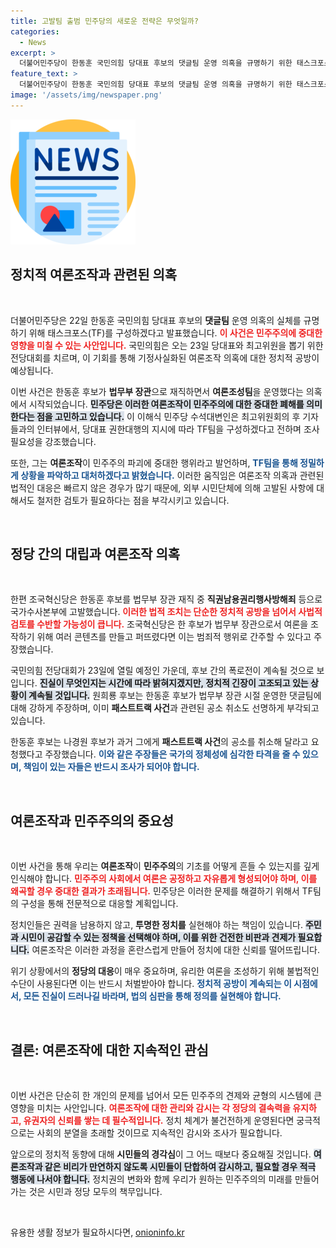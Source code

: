 ```yaml
---
title: 고발팀 출범 민주당의 새로운 전략은 무엇일까?
categories:
  - News
excerpt: >
  더불어민주당이 한동훈 국민의힘 당대표 후보의 댓글팀 운영 의혹을 규명하기 위한 태스크포스를 구성하며 긴장감이 고조되고 있다. 오는 23일 전당대회에서는 후보 간 폭로전이 불붙어 민주주의 위협 논란이 커질 전망이다. 클릭해서 자세히 알아보세요!
feature_text: >
  더불어민주당이 한동훈 국민의힘 당대표 후보의 댓글팀 운영 의혹을 규명하기 위한 태스크포스를 구성하며 긴장감이 고조되고 있다. 오는 23일 전당대회에서는 후보 간 폭로전이 불붙어 민주주의 위협 논란이 커질 전망이다. 클릭해서 자세히 알아보세요!
image: '/assets/img/newspaper.png'
---
```


<p><img src="/assets/img/newspaper.png" alt="kimp 속보" /></p>

<h2 data-ke-size="size26">정치적 여론조작과 관련된 의혹</h2>

<p data-ke-size="size16">&nbsp;</p>

<p>더불어민주당은 22일 한동훈 국민의힘 당대표 후보의 <strong>댓글팀</strong> 운영 의혹의 실체를 규명하기 위해 태스크포스(TF)를 구성하겠다고 발표했습니다. <b><span style="color: #ee2323;">이 사건은 민주주의에 중대한 영향을 미칠 수 있는 사안입니다.</span></b> 국민의힘은 오는 23일 당대표와 최고위원을 뽑기 위한 전당대회를 치르며, 이 기회를 통해 기정사실화된 여론조작 의혹에 대한 정치적 공방이 예상됩니다.</p>

<p>이번 사건은 한동훈 후보가 <strong>법무부 장관</strong>으로 재직하면서 <strong>여론조성팀</strong>을 운영했다는 의혹에서 시작되었습니다. <b><span style="background-color: #21538527;">민주당은 이러한 여론조작이 민주주의에 대한 중대한 폐해를 의미한다는 점을 고민하고 있습니다.</span></b> 이 이해식 민주당 수석대변인은 최고위원회의 후 기자들과의 인터뷰에서, 당대표 권한대행의 지시에 따라 TF팀을 구성하겠다고 전하며 조사 필요성을 강조했습니다.</p>

<p>또한, 그는 <strong>여론조작</strong>이 민주주의 파괴에 중대한 행위라고 발언하며, <b><span style="color: #1a5490;">TF팀을 통해 정밀하게 상황을 파악하고 대처하겠다고 밝혔습니다.</span></b> 이러한 움직임은 여론조작 의혹과 관련된 법적인 대응은 빠르지 않은 경우가 많기 때문에, 외부 시민단체에 의해 고발된 사항에 대해서도 철저한 검토가 필요하다는 점을 부각시키고 있습니다.</p>

<p data-ke-size="size16">&nbsp;</p>

<h2 data-ke-size="size26">정당 간의 대립과 여론조작 의혹</h2>

<p data-ke-size="size16">&nbsp;</p>

<p>한편 조국혁신당은 한동훈 후보를 법무부 장관 재직 중 <strong>직권남용권리행사방해죄</strong> 등으로 국가수사본부에 고발했습니다. <b><span style="color: #ee2323;">이러한 법적 조치는 단순한 정치적 공방을 넘어서 사법적 검토를 수반할 가능성이 큽니다.</span></b> 조국혁신당은 한 후보가 법무부 장관으로서 여론을 조작하기 위해 여러 콘텐츠를 만들고 퍼뜨렸다면 이는 범죄적 행위로 간주할 수 있다고 주장했습니다.</p>

<p>국민의힘 전당대회가 23일에 열릴 예정인 가운데, 후보 간의 폭로전이 계속될 것으로 보입니다. <b><span style="background-color: #21538527;">진실이 무엇인지는 시간에 따라 밝혀지겠지만, 정치적 긴장이 고조되고 있는 상황이 계속될 것입니다.</span></b> 원희룡 후보는 한동훈 후보가 법무부 장관 시절 운영한 댓글팀에 대해 강하게 주장하며, 이미 <strong>패스트트랙 사건</strong>과 관련된 공소 취소도 선명하게 부각되고 있습니다.</p>

<p>한동훈 후보는 나경원 후보가 과거 그에게 <strong>패스트트랙 사건</strong>의 공소를 취소해 달라고 요청했다고 주장했습니다. <b><span style="color: #1a5490;">이와 같은 주장들은 국가의 정체성에 심각한 타격을 줄 수 있으며, 책임이 있는 자들은 반드시 조사가 되어야 합니다.</span></b></p>

<p data-ke-size="size16">&nbsp;</p>

<h2 data-ke-size="size26">여론조작과 민주주의의 중요성</h2>

<p data-ke-size="size16">&nbsp;</p>

<p>이번 사건을 통해 우리는 <strong>여론조작</strong>이 <strong>민주주의</strong>의 기초를 어떻게 흔들 수 있는지를 깊게 인식해야 합니다. <b><span style="color: #ee2323;">민주주의 사회에서 여론은 공정하고 자유롭게 형성되어야 하며, 이를 왜곡할 경우 중대한 결과가 초래됩니다.</span></b> 민주당은 이러한 문제를 해결하기 위해서 TF팀의 구성을 통해 전문적으로 대응할 계획입니다.</p>

<p>정치인들은 권력을 남용하지 않고, <strong>투명한 정치를</strong> 실현해야 하는 책임이 있습니다. <b><span style="background-color: #21538527;">주민과 시민이 공감할 수 있는 정책을 선택해야 하며, 이를 위한 건전한 비판과 견제가 필요합니다.</span></b> 여론조작은 이러한 과정을 혼란스럽게 만들어 정치에 대한 신뢰를 떨어뜨립니다.</p>

<p>위기 상황에서의 <strong>정당의 대응</strong>이 매우 중요하며, 유리한 여론을 조성하기 위해 불법적인 수단이 사용된다면 이는 반드시 처벌받아야 합니다. <b><span style="color: #1a5490;">정치적 공방이 계속되는 이 시점에서, 모든 진실이 드러나길 바라며, 법의 심판을 통해 정의를 실현해야 합니다.</span></b></p>

<p data-ke-size="size16">&nbsp;</p>

<h2 data-ke-size="size26">결론: 여론조작에 대한 지속적인 관심</h2>

<p data-ke-size="size16">&nbsp;</p>

<p>이번 사건은 단순히 한 개인의 문제를 넘어서 모든 민주주의 견제와 균형의 시스템에 큰 영향을 미치는 사안입니다. <b><span style="color: #ee2323;">여론조작에 대한 관리와 감시는 각 정당의 결속력을 유지하고, 유권자의 신뢰를 쌓는 데 필수적입니다.</span></b> 정치 체계가 불건전하게 운영된다면 궁극적으로는 사회의 분열을 초래할 것이므로 지속적인 감시와 조사가 필요합니다.</p>

<p>앞으로의 정치적 동향에 대해 <strong>시민들의 경각심</strong>이 그 어느 때보다 중요해질 것입니다. <b><span style="background-color: #21538527;">여론조작과 같은 비리가 만연하지 않도록 시민들이 단합하여 감시하고, 필요할 경우 적극 행동에 나서야 합니다.</span></b> 정치권의 변화와 함께 우리가 원하는 민주주의의 미래를 만들어 가는 것은 시민과 정당 모두의 책무입니다. </p>

<p data-ke-size="size16">&nbsp;</p>
유용한 생활 정보가 필요하시다면, <a href="https://onioninfo.kr" rel="dofollow">onioninfo.kr</a>



